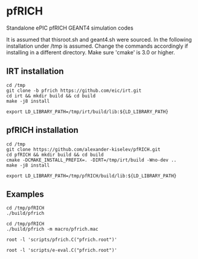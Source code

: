 # pfRICH
Standalone ePIC pfRICH GEANT4 simulation codes

  It is assumed that thisroot.sh and geant4.sh were sourced. In the following 
installation under /tmp is assumed. Change the commands accordingly if installing 
in a different directory. Make sure 'cmake' is 3.0 or higher.

IRT installation
----------------

```
cd /tmp 
git clone -b pfrich https://github.com/eic/irt.git
cd irt && mkdir build && cd build
make -j8 install

export LD_LIBRARY_PATH=/tmp/irt/build/lib:${LD_LIBRARY_PATH}
```

pfRICH installation
-------------------

```
cd /tmp 
git clone https://github.com/alexander-kiselev/pfRICH.git
cd pfRICH && mkdir build && cd build
cmake -DCMAKE_INSTALL_PREFIX=. -DIRT=/tmp/irt/build -Wno-dev ..
make -j8 install

export LD_LIBRARY_PATH=/tmp/pfRICH/build/lib:${LD_LIBRARY_PATH}
```

Examples 
--------

```
cd /tmp/pfRICH
./build/pfrich
```

```
cd /tmp/pfRICH
./build/pfrich -m macro/pfrich.mac

root -l 'scripts/pfrich.C("pfrich.root")'

root -l 'scripts/e-eval.C("pfrich.root")'

```
